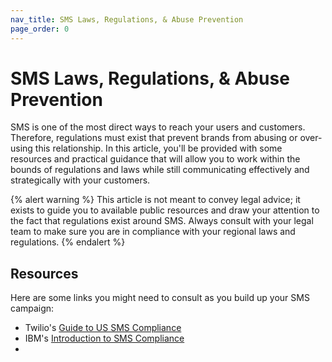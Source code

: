 ```yaml
---
nav_title: SMS Laws, Regulations, & Abuse Prevention
page_order: 0
---
```


# SMS Laws, Regulations, & Abuse Prevention

SMS is one of the most direct ways to reach your users and customers. Therefore, regulations must exist that prevent brands from abusing or over-using this relationship. In this article, you'll be provided with some resources and practical guidance that will allow you to work within the bounds of regulations and laws while still communicating effectively and strategically with your customers.

{% alert warning %}
This article is not meant to convey legal advice; it exists to guide you to available public resources and draw your attention to the fact that regulations exist around SMS. Always consult with your legal team to make sure you are in compliance with your regional laws and regulations.
{% endalert %}

## Resources

Here are some links you might need to consult as you build up your SMS campaign:

- Twilio's [Guide to US SMS Compliance](https://www.twilio.com/learn/call-and-text-marketing/guide-to-us-sms-compliance)
- IBM's [Introduction to SMS Compliance](https://www.ibm.com/support/knowledgecenter/en/SSWU4L/Mobile/imc_Mobile/SMS_Compliance_Information.html)
-
